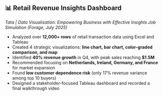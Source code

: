 ## 📊 Retail Revenue Insights Dashboard  
*Tata | Data Visualisation: Empowering Business with Effective Insights Job Simulation (Forage, July 2025)*

- Analyzed over **12,000+ rows** of retail transaction data using Excel and Tableau
- Created 4 strategic visualizations: **line chart, bar chart, color-graded comparison, and map**
- Identified **40% revenue growth** in Q4, with peak sales reaching **$1.5M**
- Recommended focusing on **Netherlands, Ireland, Germany, and France** for market expansion
- Found **low customer dependence risk** (only 17% revenue variance among top 10 buyers)
- Designed a stakeholder-focused Tableau dashboard and recorded a final walkthrough video
